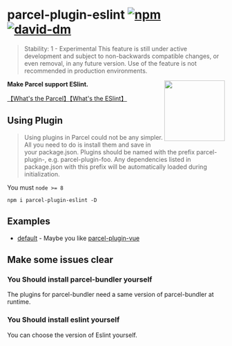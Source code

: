 # parcel-plugin-eslint [![npm](https://img.shields.io/npm/v/parcel-plugin-eslint.svg)](https://www.npmjs.com/package/parcel-plugin-eslint) [![david-dm](https://david-dm.org/parcel-bundler/parcel.svg)](https://david-dm.org/lc60005457/parcel-plugin-eslint)

> Stability: 1 - Experimental This feature is still under active development and subject to non-backwards compatible changes, or even removal, in any future version. Use of the feature is not recommended in production environments.

<img src="http://img.souche.com/f2e/3a1e03cd7e9bbb748270de9a84db26f3.png" align="right" width="140">

__Make Parcel support ESlint.__

[【What's the Parcel】](https://parceljs.org/)[【What's the ESlint】](https://eslint.org/)

## Using Plugin

> Using plugins in Parcel could not be any simpler. All you need to do is install them and save in your package.json. Plugins should be named with the prefix parcel-plugin-, e.g. parcel-plugin-foo. Any dependencies listed in package.json with this prefix will be automatically loaded during initialization.

You must `node >= 8`

```
npm i parcel-plugin-eslint -D
```

## Examples

* [default](https://github.com/lc60005457/parcel-vue-demo) - Maybe you like [parcel-plugin-vue](https://github.com/lc60005457/parcel-plugin-vue)

## Make some issues clear

### You Should install parcel-bundler yourself

The plugins for parcel-bundler need a same version of parcel-bundler at runtime.

### You Should install eslint yourself

You can choose the version of Eslint yourself.
